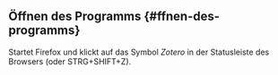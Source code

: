 ## Öffnen des Programms {#ffnen-des-programms}

Startet Firefox und klickt auf das Symbol _Zotero_ in der Statusleiste des Browsers (oder STRG+SHIFT+Z).